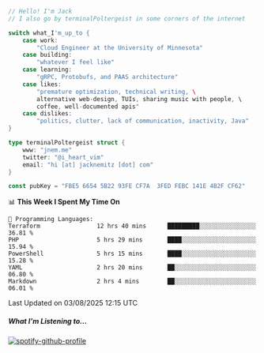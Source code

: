 ```go
// Hello! I'm Jack
// I also go by terminalPoltergeist in some corners of the internet

switch what_I'm_up_to {
    case work:
        "Cloud Engineer at the University of Minnesota"
    case building:
        "whatever I feel like"
    case learning:
        "gRPC, Protobufs, and PAAS architecture"
    case likes:
        "premature optimization, technical writing, \
        alternative web-design, TUIs, sharing music with people, \
        coffee, well-documented apis"
    case dislikes:
        "politics, clutter, lack of communication, inactivity, Java"
}

type terminalPoltergeist struct {
    www: "jnem.me"
    twitter: "@i_heart_vim"
    email: "hi [at] jacknemitz [dot] com"
}

const pubKey = "FBE5 6654 5B22 93FE CF7A  3FED FEBC 141E 4B2F CF62"
```

<!--START_SECTION:waka-->
📊 **This Week I Spent My Time On** 

```text
💬 Programming Languages: 
Terraform                12 hrs 40 mins      █████████░░░░░░░░░░░░░░░░   36.81 % 
PHP                      5 hrs 29 mins       ████░░░░░░░░░░░░░░░░░░░░░   15.94 % 
PowerShell               5 hrs 15 mins       ████░░░░░░░░░░░░░░░░░░░░░   15.28 % 
YAML                     2 hrs 20 mins       ██░░░░░░░░░░░░░░░░░░░░░░░   06.80 % 
Markdown                 2 hrs 4 mins        ██░░░░░░░░░░░░░░░░░░░░░░░   06.01 % 
```


 Last Updated on 03/08/2025 12:15 UTC
<!--END_SECTION:waka-->

##### What I'm Listening to...

[![spotify-github-profile](https://jnem.me/listening-item?maxAge=2592000)](https://jnem.me/listening)
